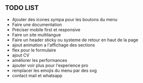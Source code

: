 ## TODO LIST


- Ajouter des icones sympa pour les boutons du menu
- Faire une documentation
- Préciser mobile first et responsive
- Faire un site multilangue
- Faire un header sticky ou systeme de retour en haut de la page
- ajout animation a l'affichage des sections
- flex pour le formulaire
- ajout CV
- améliorer les performances
- ajouter voir plus pour l'experience pro
- remplacer les emojis du menu par des svg
- contact mail et whatsapp
